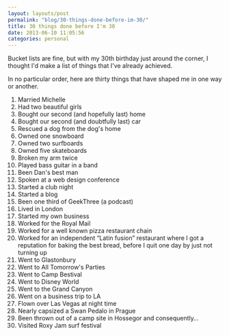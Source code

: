 ```yaml
---
layout: layouts/post
permalink: "blog/30-things-done-before-im-30/"
title: 30 things done before I'm 30
date: 2013-06-10 11:05:56
categories: personal
---
```


Bucket lists are fine, but with my 30th birthday just around the corner, I thought I'd make a list of things that I've already achieved.

In no particular order, here are thirty things that have shaped me in one way or another.

  1. Married Michelle
  2. Had two beautiful girls
  3. Bought our second (and hopefully last) home
  4. Bought our second (and doubtfully last) car
  5. Rescued a dog from the dog's home
  6. Owned one snowboard
  7. Owned two surfboards
  8. Owned five skateboards
  9. Broken my arm twice
 10. Played bass guitar in a band
 11. Been Dan's best man
 12. Spoken at a web design conference
 13. Started a club night
 14. Started a blog
 15. Been one third of GeekThree (a podcast)
 16. Lived in London
 17. Started my own business
 18. Worked for the Royal Mail
 19. Worked for a well known pizza restaurant chain
 20. Worked for an independent “Latin fusion” restaurant where I got a reputation for baking the best bread, before I quit one day by just not turning up
 21. Went to Glastonbury
 22. Went to All Tomorrow's Parties
 23. Went to Camp Bestival
 24. Went to Disney World
 25. Went to the Grand Canyon
 26. Went on a business trip to LA
 27. Flown over Las Vegas at night time
 28. Nearly capsized a Swan Pedalo in Prague
 29. Been thrown out of a camp site in Hossegor and consequently…
 30. Visited Roxy Jam surf festival